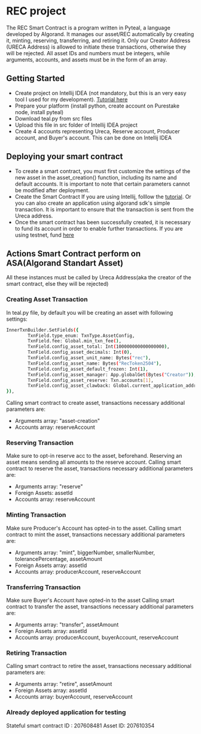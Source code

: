 # REC project

The REC Smart Contract is a program written in Pyteal, a language developed by Algorand. It manages our asset/REC automatically by creating it, minting, reserving, transferring, and retiring it. Only our Creator Address (URECA Address) is allowed to initiate these transactions, otherwise they will be rejected. All asset IDs and numbers must be integers, while arguments, accounts, and assets must be in the form of an array. 


## Getting Started

- Create project on Intellij IDEA (not mandatory, but this is an very easy tool I used for my development). [Tutorial here](https://developer.algorand.org/articles/making-development-easier-algodea-intellij-plugin/)
- Prepare your platform (install python, create account on Purestake node, install pyteal)
- Download teal.py from src files
- Upload this file in src folder of Intellij IDEA project
- Create 4 accounts representing Ureca, Reserve account, Producer account, and Buyer's account. This can be done on Intellij IDEA

## Deploying your smart contract
- To create a smart contract, you must first customize the settings of the new asset in the asset_creation() function, including its name and default accounts. It is important to note that certain parameters cannot be modified after deployment.
- Create the Smart Contract If you are using Intellij, folllow the [tutorial](https://developer.algorand.org/articles/making-development-easier-algodea-intellij-plugin/). Or you can also create an application using algorand sdk's simple transaction. It is important to ensure that the transaction is sent from the Ureca address.
- Once the smart contract has been successfully created, it is necessary to fund its account in order to enable further transactions. If you are using testnet, fund [here](https://bank.testnet.algorand.network/)

## Actions Smart Contract perform on ASA(Algorand Standart Asset)
All these instances must be called by Ureca Address(aka the creator of the smart contract, else they will be rejected)

### Creating Asset Transaction

In teal.py file, by default you will be creating an asset with following settings: 


```sh
InnerTxnBuilder.SetFields({
        TxnField.type_enum: TxnType.AssetConfig,
        TxnField.fee: Global.min_txn_fee(),
        TxnField.config_asset_total: Int(100000000000000000),
        TxnField.config_asset_decimals: Int(0),
        TxnField.config_asset_unit_name: Bytes("rec"),
        TxnField.config_asset_name: Bytes("RecToken2504"),
        TxnField.config_asset_default_frozen: Int(1),
        TxnField.config_asset_manager: App.globalGet(Bytes("Creator")),
        TxnField.config_asset_reserve: Txn.accounts[1],
        TxnField.config_asset_clawback: Global.current_application_address()
}),
```


Calling smart contract to create asset, transactions necessary additional parameters are:
- Arguments array: "asset-creation"
- Accounts array: reserveAccount


### Reserving Transaction

Make sure to opt-in reserve acc to the asset, beforehand. Reserving an asset means sending all amounts to the reserve account.
Calling smart contract to reserve the asset, transactions necessary additional parameters are:

- Arguments array: "reserve"
- Foreign Assets: assetId
- Accounts array: reserveAccount

### Minting Transaction

Make sure Producer's Account has opted-in to the asset.
Calling smart contract to mint the asset, transactions necessary additional parameters are:

- Arguments array: "mint", biggerNumber, smallerNumber, tolerancePercentage, assetAmount
- Foreign Assets array: assetId
- Accounts array:  producerAccount, reserveAccount

### Transferring Transaction

Make sure Buyer's Account have opted-in to the asset
Calling smart contract to transfer the asset, transactions necessary additional parameters are:

- Arguments array: "transfer", assetAmount
- Foreign Assets array: assetId
- Accounts array: producerAccount, buyerAccount, reserveAccount

### Retiring Transaction
Calling smart contract to retire the asset, transactions necessary additional parameters are:

- Arguments array: "retire", assetAmount 
- Foreign Assets array: assetId
- Accounts array: buyerAccount, reserveAccount

### Already deployed application for testing

Stateful smart contract ID : 207608481
Asset ID: 207610354
